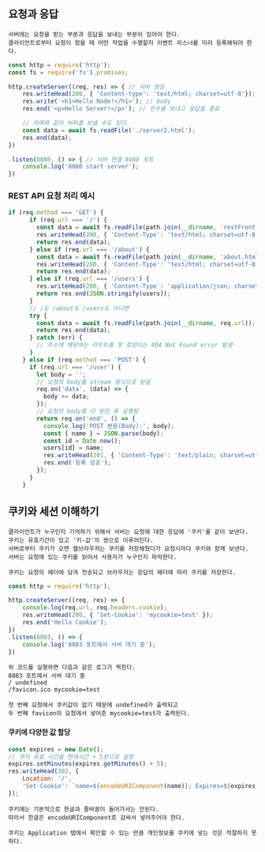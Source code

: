 ## 요청과 응답
    서버에는 요청을 받는 부분과 응답을 보내는 부분이 있어야 한다.
    클라이언트로부터 요청이 왔을 때 어떤 작업을 수행할지 이벤트 리스너를 미리 등록해둬야 한다.

```javascript
const http = require('http');
const fs = require('fs').promises;

http.createServer((req, res) => { // 서버 생성
    res.writeHead(200, { 'Content-type': 'text/html; charset=utf-8'}); // 헤더
    res.write('<h1>Hello Node!</h1>'); // body
    res.end('<p>Hello Server!</p>'); // 인수를 보내고 응답을 종료

    // 아래와 같이 버퍼를 보낼 수도 있다.
    const data = await fs.readFile('./server2.html');
    res.end(data);
})

.listen(8080, () => { // 서버 연결 8080 포트
    console.log('8080 start server');
})
```
### REST API 요청 처리 예시
```javascript
if (req.method === 'GET') {
      if (req.url === '/') {
        const data = await fs.readFile(path.join(__dirname, 'restFront.html'));
        res.writeHead(200, { 'Content-Type': 'text/html; charset=utf-8' });
        return res.end(data);
      } else if (req.url === '/about') {
        const data = await fs.readFile(path.join(__dirname, 'about.html'));
        res.writeHead(200, { 'Content-Type': 'text/html; charset=utf-8' });
        return res.end(data);
      } else if (req.url === '/users') {
        res.writeHead(200, { 'Content-Type': 'application/json; charset=utf-8' });
        return res.end(JSON.stringify(users));
      }
      // /도 /about도 /users도 아니면
      try {
        const data = await fs.readFile(path.join(__dirname, req.url));
        return res.end(data);
      } catch (err) {
        // 주소에 해당하는 라우트를 못 찾았다는 404 Not Found error 발생
      }
    } else if (req.method === 'POST') {
      if (req.url === '/user') {
        let body = '';
        // 요청의 body를 stream 형식으로 받음
        req.on('data', (data) => {
          body += data;
        });
        // 요청의 body를 다 받은 후 실행됨
        return req.on('end', () => {
          console.log('POST 본문(Body):', body);
          const { name } = JSON.parse(body);
          const id = Date.now();
          users[id] = name;
          res.writeHead(201, { 'Content-Type': 'text/plain; charset=utf-8' });
          res.end('등록 성공');
        });
      }
    }
```

## 쿠키와 세션 이해하기
    클라이언트가 누구인지 기억하기 위해서 서버는 요청에 대한 응답에 '쿠키'를 같이 보낸다.
    쿠키는 유효기간이 있고 '키-값'의 쌍으로 이루어진다.
    서버로부터 쿠키가 오면 웹브라우저는 쿠키를 저장해뒀다가 요청시마다 쿠키와 함께 보낸다.
    서버는 요청에 있는 쿠키를 읽어서 사용자가 누구인지 파악한다.

    쿠키는 요청의 헤더에 담겨 전송되고 브라우저는 응답의 헤더에 따라 쿠키를 저장한다.
```javascript
const http = require('http');

http.createServer((req, res) => {
    console.log(req.url, req.headers.cookie);
    res.writeHead(200, { 'Set-Cookie': 'mycookie=test' });
    res.end('Hello Cookie');
})
.listen(8083, () => {
    console.log('8083 포트에서 서버 대기 중');
})
```
    위 코드를 실행하면 다음과 같은 로그가 찍힌다.
    8083 포트에서 서버 대기 중
    / undefined
    /favicon.ico mycookie=test

    첫 번째 요청에서 쿠키값이 없기 때문에 undefined가 출력되고
    두 번째 favicon의 요청에서 넣어준 mycookie=test가 출력된다.

#### 쿠키에 다양한 값 할당
```javascript
const expires = new Date();
// 쿠키 유효 시간을 현재시간 + 5분으로 설정
expires.setMinutes(expires.getMinutes() + 5);
res.writeHead(302, {
    Location: '/',
    'Set-Cookie': `name=${encodeURIComponent(name)}; Expires=${expires.toGMTString()}; HttpOnly; Path=/`,
});
```
    쿠키에는 기본적으로 한글과 줄바꿈이 들어가서는 안된다.
    따라서 한글은 encodeURIComponent로 감싸서 넣어주어야 한다.

    쿠키는 Application 탭에서 확인할 수 있는 만큼 개인정보를 쿠키에 넣는 것은 적절하지 못하다.
    
